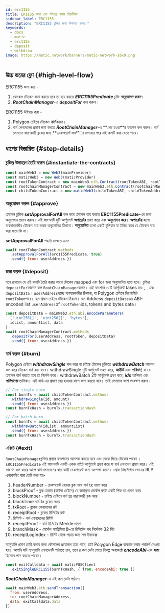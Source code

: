```yaml
---
id: erc1155
title: ER1155 জমা এবং উইথড্র করার নির্দেশিকা
sidebar_label: ERC1155
description: "ERC1155 চুক্তির জন্য উপলভ্য কাজ।"
keywords:
  - docs
  - matic
  - erc1155
  - deposit
  - withdraw
image: https://matic.network/banners/matic-network-16x9.png
---
```


## উচ্চ স্তরের ফ্লো {#high-level-flow}

ERC1155 জমা করা -

1. যেসকল টোকেন জমা করতে হবে তা ব্যয় করতে **_ERC1155Predicate_** চুক্তি **_অনুমোদন করুন_**।
2. **_RootChainManager_**-এ **_depositFor_** কল করুন।

ERC1155 উইথড্র করা -

1. Polygon চেইনে টোকেন **_বার্ন_** করুন।
2. বার্ন লেনদেনের প্রমাণ জমা করতে **_RootChainManager_**-এ **_বের হওয়া_**র ফাংশন কল করুন। বার্ন লেনদেন ধারণকারী ব্লকের জন্য **_চেকপয়েন্ট জম_**া দেওয়ার পরে এই কলটি করা যেতে পারে।

## ধাপের বিস্তারিত {#step-details}

### চুক্তির উদাহরণ তৈরি করুন {#instantiate-the-contracts}
```js
const mainWeb3 = new Web3(mainProvider)
const maticWeb3 = new Web3(maticProvider)
const rootTokenContract = new mainWeb3.eth.Contract(rootTokenABI, rootTokenAddress)
const rootChainManagerContract = new mainWeb3.eth.Contract(rootChainManagerABI, rootChainManagerAddress)
const childTokenContract = new maticWeb3(childTokenABI, childTokenAddress)
```

### অনুমোদন করুন {#approve}
টোকেন চুক্তির **setApprovalForAll** কল করে টোকেন ব্যয় করতে **ERC1155Predicate**-এর জন্য অনুমোদন প্রদান করুন। এই ফাংশনটি দুটি আর্গুমেন্ট **অপারেটর** গ্রহণ করে এবং **অনুমোদন করে**। **অপারেটর** হলো ব্যবহারকারীর টোকেন ব্যয় করার অনুমোদিত ঠিকানা। **অনুমোদিত** হলো একটি বুলিয়ান যা ইঙ্গিত করে যে টোকেন ব্যয় করা যাবে কি না।

**setApprovalForAll** পদ্ধতি দেখতে এমন
```js
await rootTokenContract.methods
  .setApprovalForAll(erc1155Predicate, true)
  .send({ from: userAddress })
```

### জমা করুন {#deposit}
মনে রাখবেন যে এই কলটি তৈরি করার আগে টোকেন mapped  এবং for জন্য অনুমোদিত হতে হবে।   চুক্তির `depositFor`ফাংশন কল `RootChainManager`করুন। এই ফাংশনে ৩ টি আর্গুমেন্ট takes  হয়: , , এবং `depositData`। `userAddress`হচ্ছে ব্যবহারকারীর ঠিকানা, যা Polygon চেইনে ডিপোজিট `rootToken`পাবে। হল প্রধান চেইনে টোকেন ঠিকানা। হল Address `depositData`এর ABI-encoded list `userAddress`of `rootToken`ids, tokens and bytes data।
```js
const depositData = mainWeb3.eth.abi.encodeParameters(
  ['uint256[]', 'uint256[]', 'bytes'],
  idList, amountList, data
)
await rootChainManagerContract.methods
  .depositFor(userAddress, rootToken, depositData)
  .send({ from: userAddress })
```

### বার্ন করুন {#burn}
Polygon চেইনে **_withdrawSingle_** কল করে বা চাইল্ড টোকেন চুক্তিতে **_withdrawBatch_** ফাংশন কল করে টোকেন বার্ন করা যাবে। withdrawSingle দুটি আর্গুমেন্ট গ্রহণ করে, **_আইডি_** এবং **_পরিমাণ_**, যা যে টোকেন বার্ন করতে হবে তা নির্দেশ করে। withdrawBatch 2টি আর্গুমেন্ট গ্রহণ করে, **_ids_** তালিকা এবং **_পরিমাণের_** তালিকা। এই বার্ন-এর প্রমাণ বের হওয়ার ধাপে জমা করতে হবে। তাই লেনদেন হ্যাশ সংরক্ষণ করুন।
```js
// For single burn
const burnTx = await childTokenContract.methods
  .withdrawSingle(id, amount)
  .send({ from: userAddress })
const burnTxHash = burnTx.transactionHash
```
```js
// For batch burn
const burnTx = await childTokenContract.methods
  .withdrawBatch(idList, amountList)
  .send({ from: userAddress })
const burnTxHash = burnTx.transactionHash
```

### এক্সিট {#exit}
`RootChainManager`চুক্তির প্রস্থান ফাংশনের আনলক করতে হবে এবং থেকে ফিরে টোকেন পাবেন ।`ERC1155Predicate` এই ফাংশনটি একটি একক বাইট আর্গুমেন্ট গ্রহণ করে যা বার্ন লেনদেন প্রমাণ করে। এই ফাংশন কল করার আগে বার্ন লেনদেনের ধারণকারী চেকপয়েন্ট জন্য অপেক্ষা করুন। প্রোফ নিম্নলিখিত ক্ষেত্রের RLP এনকোডিং দ্বারা তৈরি করা হয়-

1. headerNumber - চেকপয়েন্ট হেডার ব্লক নম্বর বার্ন tx ধারণ করে
2. blockProof - ব্লক হেডার (চাইল্ড চেইনে) যে জমাকৃত মের্কেল রুটে একটি লিফ তা প্রমাণ করে
3. blockNumber - চাইল্ড চেইনে বার্ন tx ধারণকারী ব্লক নম্বর
4. blockTime বার্ন tx ব্লকের সময়
5. txRoot - ব্লকের লেনদেনের রুট
6. receiptRoot - ব্লকের রিসিটের রুট
7. রিসিপ্ট - বার্ন লেনদেনের রিসিট
8. receiptProof - বার্ন রিসিটের Merkle প্রমাণ
9. branchMask - মের্কেল প্যাট্রিসিয়া ট্রি-তে রিসিটের পথ নির্দেশক 32 বিট
10. receiptLogIndex - রিসিট থেকে পড়ার জন্য লগ ইনডেক্স

ম্যানুয়ালি প্রমাণ তৈরি করার জন্য কৌশলের প্রয়োজন হতে পারে, তাই Polygon Edge ব্যবহার করার পরামর্শ দেওয়া হয়। আপনি যদি ম্যানুয়ালি লেনদেনটি পাঠাতে চান, তবে র কল ডেটা পেতে বিকল্প অবজেক্টে **_encodeAbi_**-কে **_সত্য_** হিসেবে পাস করতে পারেন।

```js
const exitCalldata = await maticPOSClient
  .exitSingleERC1155(burnTxHash, { from, encodeAbi: true })
```

**_RootChainManager_**-এ এই কল ডেটা পাঠান।
```js
await mainWeb3.eth.sendTransaction({
  from: userAddress,
  to: rootChainManagerAddress,
  data: exitCalldata.data
})
```
